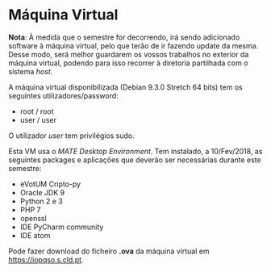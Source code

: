 # Máquina Virtual

**Nota**: À medida que o semestre for decorrendo, irá sendo adicionado software à máquina virtual, pelo que terão de ir fazendo update da mesma. Desse modo, será melhor guardarem os vossos trabalhos no exterior da máquina virtual, podendo para isso recorrer à diretoria partilhada com o sistema *host*.

A máquina virtual disponibilizada (Debian 9.3.0 Stretch 64 bits) tem os seguintes utilizadores/password:
+ root / root
+ user / user

O utilizador *user* tem privilégios sudo.

Esta VM usa  o *MATE  Desktop Environment*. Tem instalado, a 10/Fev/2018, as seguintes packages e aplicações que deverão ser necessárias durante este semestre:
+ eVotUM Cripto-py
+ Oracle JDK 9
+ Python 2 e 3
+ PHP 7
+ openssl
+ IDE PyCharm community
+ IDE atom

Pode fazer download do ficheiro **.ova** da máquina virtual em https://iopqso.s.cld.pt.
